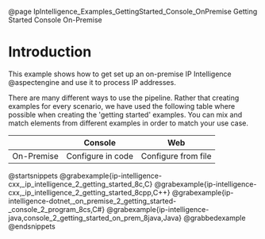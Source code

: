 @page IpIntelligence_Examples_GettingStarted_Console_OnPremise Getting Started Console On-Premise

# Introduction

This example shows how to get set up an on-premise IP Intelligence @aspectengine and use it 
to process IP addresses.

There are many different ways to use the pipeline. Rather that creating examples for every scenario, 
we have used the following table where possible when creating the 'getting started' examples. 
You can mix and match elements from different examples in order to match your use case.

|            | Console             | Web                 |
|------------|---------------------|---------------------|
| On-Premise | Configure in code   | Configure from file |

@startsnippets
@grabexample{ip-intelligence-cxx,_ip_intelligence_2_getting_started_8c,C}
@grabexample{ip-intelligence-cxx,_ip_intelligence_2_getting_started_8cpp,C++}
@grabexample{ip-intelligence-dotnet,_on_premise_2_getting_started-_console_2_program_8cs,C#}
@grabexample{ip-intelligence-java,console_2_getting_started_on_prem_8java,Java}
@grabbedexample
@endsnippets
